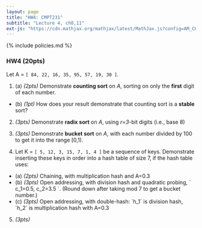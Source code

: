 ```yaml
---
layout: page
title: "HW4: CMPT231"
subtitle: "Lecture 4, ch8,11"
ext-js: "https://cdn.mathjax.org/mathjax/latest/MathJax.js?config=AM_CHTML"
---
```


{% include policies.md %}

### HW4 (20pts)

Let A = `[ 84, 22, 16, 35, 95, 57, 19, 30 ]`.

1. (a) *(2pts)* Demonstrate **counting sort** on *A*,
  sorting on only the **first** digit of each number.
  + (b) *(1pt)* How does your result demonstrate that
  counting sort is a **stable** sort?

2. *(3pts)* Demonstrate **radix sort** on *A*,
  using *r=3*-bit digits (i.e., base 8)

3. *(3pts)* Demonstrate **bucket sort** on *A*,
  with each number divided by 100 to get it into the range [0,1).

4. Let K = `[ 5, 12, 3, 15, 7, 1, 4 ]` be a sequence of keys.
  Demonstrate inserting these keys in order into a hash table
  of size 7, if the hash table uses:
  + (a) *(2pts)* Chaining, with multiplication hash and A=0.3
  + (b) *(3pts)* Open addressing, with division hash and quadratic probing,
    \` c\_1=0.5, c\_2=3.5 \`.
    (Round down after taking mod 7 to get a bucket number.)
  + (c) *(3pts)* Open addressing, with double-hash: \`h\_1\` is division hash,
    \`h\_2\` is multiplication hash with A=0.3

5. *(3pts)*
